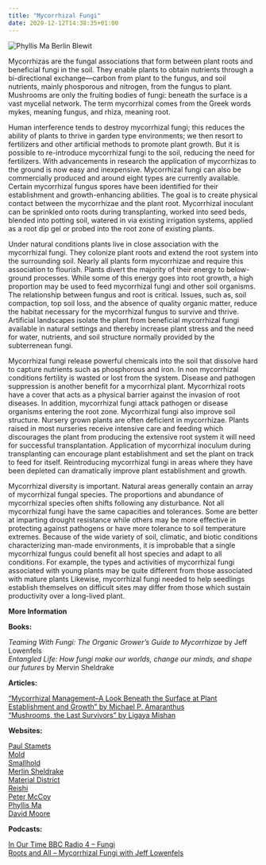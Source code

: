 ```yaml
---
title: "Mycorrhizal Fungi"
date: 2020-12-12T14:38:35+01:00
---
```

![Phyllis Ma Berlin Blewit](https://res.cloudinary.com/djd5xu1es/image/upload/v1607803783/berlin_blewit_wt5psd.jpg)

Mycorrhizas are the fungal associations that form between plant roots and beneficial fungi in the soil. They enable plants to obtain nutrients through a bi-directional exchange&mdash;carbon from plant to the fungus, and soil nutrients, mainly phosporous and nitrogen, from the fungus to plant. Mushrooms are only the fruiting bodies of fungi: beneath the surface is a vast mycelial network. The term mycorrhizal comes from the Greek words mykes, meaning fungus, and rhiza, meaning root. 


Human interference tends to destroy mycorrhizal fungi; this reduces the ability of plants to thrive in garden type environments; we then resort to fertilizers and other artificial methods to promote plant growth. But it is possible to re-introduce mycorrhizal fungi to the soil, reducing the need for fertilizers. With advancements in research the application of mycorrhizas to the ground is now easy and inexpensive. Mycorrhizal fungi can also be commercially produced and around eight types are currently available. Certain mycorrhizal fungus spores have been identified for their establishment and growth-enhancing abilities. The goal is to create physical contact between the mycorrhizae and the plant root. Mycorrhizal inoculant can be sprinkled onto roots during transplanting, worked into seed beds, blended into potting soil, watered in via existing irrigation systems, applied as a root dip gel or probed into the root zone of existing plants. 


Under natural conditions plants live in close association with the mycorrhizal fungi. They colonize plant roots and extend the root system into the surrounding soil. Nearly all plants form mycorrhizae and require this association to flourish. Plants divert the majority of their energy to below-ground processes. While some of this energy goes into root growth, a high proportion may be used to feed mycorrhizal fungi and other soil organisms. The relationship between fungus and root is critical. Issues, such as, soil compaction, top soil loss, and the absence of quality organic matter, reduce the habitat necessary for the mycorrhizal fungus to survive and thrive. Artificial landscapes isolate the plant from beneficial mycorrhizal fungi available in natural settings and thereby increase plant stress and the need for water, nutrients, and soil structure normally provided by the subterrenean fungi. 


Mycorrhizal fungi release powerful chemicals into the soil that dissolve hard to capture nutrients such as phosphorous and iron. In non mycorrhizal conditions fertility is wasted or lost from the system. Disease and pathogen suppression is another benefit for a mycorrhizal plant. Mycorrhizal roots have a cover that acts as a physical barrier against the invasion of root diseases. In addition, mycorrhizal fungi attack pathogen or disease organisms entering the root zone. Mycorrhizal fungi also improve soil structure. Nursery grown plants are often deficient in mycorrhizae. Plants raised in most nurseries receive intensive care and feeding which discourages the plant from producing the extensive root system it will need for successful transplantation. Application of mycorrhizal inoculum during transplanting can encourage plant establishment and set the plant on track to feed for itself. Reintroducing mycorrhizal fungi in areas where they have been depleted can dramatically improve plant establishment and growth.


Mycorrhizal diversity is important. Natural areas generally contain an array of mycorrhizal fungal species. The proportions and abundance of mycorrhizal species often shifts following any disturbance. Not all mycorrhizal fungi have the same capacities and tolerances. Some are better at imparting drought resistance while others may be more effective in protecting against pathogens or have more tolerance to soil temperature extremes. Because of the wide variety of soil, climatic, and biotic conditions characterizing man-made environments, it is improbable that a single mycorrhizal fungus could benefit all host species and adapt to all conditions. For example, the types and activities of mycorrhizal fungi associated with young plants may be quite different from those associated with mature plants Likewise, mycorrhizal fungi needed to help seedlings establish themselves on difficult sites may differ from those which sustain productivity over a long-lived plant.


**More Information**

**Books:**

*Teaming With Fungi: The Organic Grower’s Guide to Mycorrhizae* by Jeff Lowenfels  
*Entangled Life: How fungi make our worlds, change our minds, and shape our futures* by Mervin Sheldrake  

**Articles:**

[&ldquo;Mycorrhizal Management&ndash;A Look Beneath the Surface at Plant Establishment and Growth&rdquo; by Michael P. Amaranthus](https://fungi.com/blogs/articles/mycorrhizal-management)  
[&ldquo;Mushrooms, the Last Survivors&rdquo; by Ligaya Mishan](https://www.nytimes.com/2020/09/18/t-magazine/mushrooms-fashion-food-art.html?utm_source=pocket&utm_medium=email&utm_campaign=pockethits)  

**Websites:**

[Paul Stamets](https://fungi.com/)  
[Mold](https://thisismold.com)  
[Smallhold](https://www.smallhold.com/)  
[Merlin Sheldrake](https://www.merlinsheldrake.com/articles)  
[Material District](https://materialdistrict.com/article/mycotex-textile-mushroom-mycelium/)  
[Reishi](https://www.mycoworks.com/)  
[Peter McCoy](https://mycologos.world/)  
[Phyllis Ma](https://phyllisma.com/work#/mushrooms/)  
[David Moore](http://www.davidmoore.org.uk/assets/mostly_mycology/diane_howarth/introduction.htm)  

**Podcasts:**

[In Our Time BBC Radio 4 &ndash; Fungi](https://www.bbc.co.uk/sounds/play/b09r3nwl)  
[Roots and All &ndash; Mycorrhizal Fungi with Jeff Lowenfels](https://rootsandall.co.uk/portfolio-item/episode-51-mycorrhizal-fungi-with-jeff-lowenfels/)  

